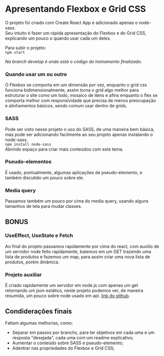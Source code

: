 # Apresentando Flexbox e Grid CSS
  
O projeto foi criado com Create React App e adicionado apenas o node-sass.  
Seu intuito é fazer um rápida apresentação do Flexbox e do Grid CSS, explicando um pouco o quando usar cada um deles.

Para subir o projeto:  
`npm start`
  
*Na branch develop é onde está o código do treinamento finalizado.*


### Quando usar um ou outro

O Flexbox se comporta em um dimensão por vez, enquanto o grid css funciona bidimensionalmente, assim torna o grid algo melhor para estruturar o site como um todo, mosaico de itens e afins enquanto o flex se comporta melhor com responsividade que precisa de menos preocupação e alinhamentos básicos, sendo comum usar dentro de grids.


### SASS

Pode ser visto nesse projeto o uso do SASS, de uma maneira bem básica, mas pode ser adicionando facilmente ao seu projeto apenas instalando o node-sass.  
`npm install node-sass`  
Abrindo espaço para criar mais conteúdos com este tema. 

### Pseudo-elementos

É usado, pontualmente, algumas aplicações de pseudo-elemento, e também discutido um pouco sobre ele.


### Media query

Passamos também um pouco por cima do media query, usando alguns tamanhos de tela para mudar classes.
  
  
## BONUS
### UseEffect, UseState e Fetch

Ao final do projeto passamos rapidamente por cima do react, com auxilio de um servidor node feito rapidamente, batemos em um GET trazendo uma lista de produtos e fazemos um map, para assim criar uma nova lista de produtos, porém dinâmica.  

### Projeto auxiliar

É criado rapidamente um servidor em node.js com apenas um get retornando um json estático, neste projeto podemos ver, de maneira resumida, um pouco sobre node usado em api.
[link do github](https://github.com/matheusscbb/simple-server).
  
  
## Condiderações finais

Faltam algumas melhorias, como:  
  - Separar em passos por branchs, para ter objetivos em cada uma e um resposta "desejada", cada uma com um readme explicativo;
  - Aumentar o conteúdo sobre SASS e pseudo-elemento;
  - Adentrar nas propriedades do Flexbox e Grid CSS;
  
  

